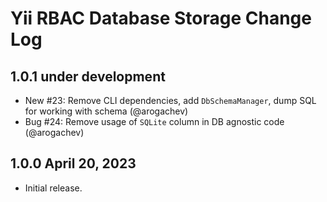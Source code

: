# Yii RBAC Database Storage Change Log

## 1.0.1 under development

- New #23: Remove CLI dependencies, add `DbSchemaManager`, dump SQL for working with schema (@arogachev) 
- Bug #24: Remove usage of `SQLite` column in DB agnostic code (@arogachev)

## 1.0.0 April 20, 2023

- Initial release.
